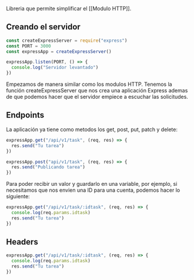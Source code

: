 Libreria que permite simplificar el [[Modulo HTTP]].

## Creando el servidor
```js
const createExpressServer = require("express")
const PORT = 3000
const expressApp = createExpressServer()

expressApp.listen(PORT, () => {
  console.log("Servidor levantado")
})
```

Empezamos de manera similar como los modulos HTTP. Tenemos la función createExpressServer que nos crea una aplicación Express ademas de que podemos hacer que el servidor empiece a escuchar las solicitudes.

## Endpoints
La aplicación ya tiene como metodos los get, post, put, patch y delete:
```js
expressApp.get("/api/v1/task", (req, res) => {
  res.send("Tu tarea")
})

expressApp.post("api/v1/task", (req, res) => {
  res.send("Publicando tarea")
})
```
Para poder recibir un valor y guardarlo en una variable, por ejemplo, si necesitamos que nos envien una ID para una cuenta, podemos hacer lo siguiente:
```js
expressApp.get("/api/v1/task/:idtask", (req, res) => {
  console.log(req.params.idtask)
  res.send("Tu tarea")
})
```
## Headers
```js
expressApp.get("/api/v1/task/:idtask", (req, res) => {
  console.log(req.params.idtask)
  res.send("Tu tarea")
})
```